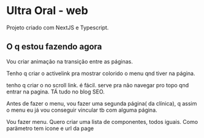 # Ultra Oral - web

Projeto criado com NextJS e Typescript.

## O q estou fazendo agora

Vou criar animação na transição entre as páginas.

Tenho q criar o activelink pra mostrar colorido o menu qnd tiver na página.

tenho q criar o no scroll link. é fácil. serve pra não navegar pro topo qnd entrar na pagina. TÁ tudo no blog SEO.

Antes de fazer o menu, vou fazer uma segunda página( da clínica), q assim o menu eu já vou conseguir vincular tb com alguma página.

Vou fazer menu. Quero criar uma lista de componentes, todos iguais. Como parämetro tem icone e url da page
